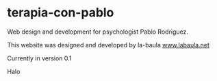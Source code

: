 # terapia-con-pablo
Web design and development for psychologist Pablo Rodriguez.

This website was designed and developed by la-baula www.labaula.net

Currently in version 0.1

Halo